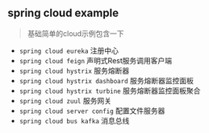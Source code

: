 ## spring cloud example

> 基础简单的cloud示例包含一下

- `spring cloud eureka` 注册中心
- `spring cloud feign` 声明式Rest服务调用客户端
- `spring cloud hystrix` 服务熔断器
- `spring cloud hystrix dashboard` 服务熔断器监控面板
- `spring cloud hystrix turbine` 服务熔断器监控面板聚合
- `spring cloud zuul` 服务网关
- `spring cloud server config` 配置文件服务器
- `spring cloud bus kafka` 消息总线
